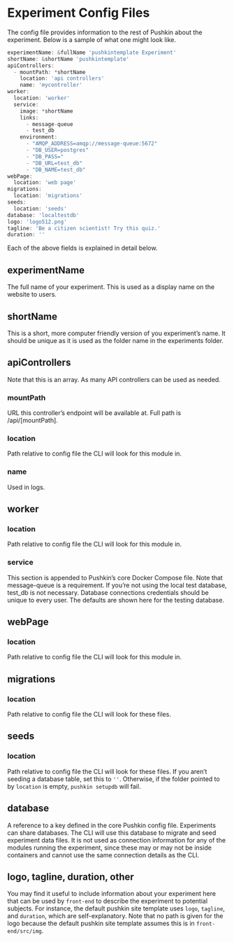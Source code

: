 # Experiment Config Files

The config file provides information to the rest of Pushkin about the experiment. Below is a sample of what one might look like.

```javascript
experimentName: &fullName 'pushkintemplate Experiment'
shortName: &shortName 'pushkintemplate'
apiControllers:
  - mountPath: *shortName
    location: 'api controllers'
    name: 'mycontroller'
worker:
  location: 'worker'
  service:
    image: *shortName
    links:
      - message-queue
      - test_db
    environment:
      - "AMQP_ADDRESS=amqp://message-queue:5672"
      - "DB_USER=postgres"
      - "DB_PASS="
      - "DB_URL=test_db"
      - "DB_NAME=test_db"
webPage:
  location: 'web page'
migrations:
  location: 'migrations'
seeds:
  location: 'seeds'
database: 'localtestdb'
logo: 'logo512.png'
tagline: 'Be a citizen scientist! Try this quiz.'
duration: ''
```

Each of the above fields is explained in detail below.

## experimentName

The full name of your experiment. This is used as a display name on the website to users.

## shortName

This is a short, more computer friendly version of you experiment’s name. It should be unique as it is used as the folder name in the experiments folder.

## apiControllers

Note that this is an array. As many API controllers can be used as needed.

### mountPath

URL this controller’s endpoint will be available at. Full path is /api/\[mountPath\].

### location

Path relative to config file the CLI will look for this module in.

### name

Used in logs.

## worker

### location

Path relative to config file the CLI will look for this module in.

### service

This section is appended to Pushkin’s core Docker Compose file. Note that message-queue is a requirement. If you’re not using the local test database, test\_db is not necessary. Database connections credentials should be unique to every user. The defaults are shown here for the testing database.

## webPage

### location

Path relative to config file the CLI will look for this module in.

## migrations

### location

Path relative to config file the CLI will look for these files.

## seeds

### location

Path relative to config file the CLI will look for these files. If you aren’t seeding a database table, set this to `''`. Otherwise, if the folder pointed to by `location` is empty, `pushkin setupdb` will fail.

## database

A reference to a key defined in the core Pushkin config file. Experiments can share databases. The CLI will use this database to migrate and seed experiment data files. It is not used as connection information for any of the modules running the experiment, since these may or may not be inside containers and cannot use the same connection details as the CLI.

## logo, tagline, duration, other

You may find it useful to include information about your experiment here that can be used by `front-end` to describe the experiment to potential subjects. For instance, the default pushkin site template uses `logo`, `tagline`, and `duration`, which are self-explanatory. Note that no path is given for the logo because the default pushkin site template assumes this is in `front-end/src/img`.

